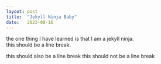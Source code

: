 ```yaml
---
layout: post
title:  "Jekyll Ninja Baby"
date:   2023-08-16
---
```


the one thing I have learned is that I am a jekyll ninja.  
this should be a line break. 

this should also be a line break
this should not be a line break